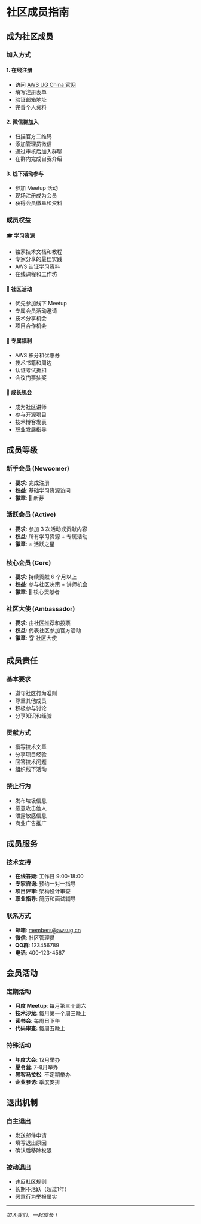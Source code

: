 # 社区成员指南

## 成为社区成员

### 加入方式

#### 1. 在线注册
- 访问 [AWS UG China 官网](https://www.awsug.cn/)
- 填写注册表单
- 验证邮箱地址
- 完善个人资料

#### 2. 微信群加入
- 扫描官方二维码
- 添加管理员微信
- 通过审核后加入群聊
- 在群内完成自我介绍

#### 3. 线下活动参与
- 参加 Meetup 活动
- 现场注册成为会员
- 获得会员徽章和资料

### 成员权益

#### 🎓 学习资源
- 独家技术文档和教程
- 专家分享的最佳实践
- AWS 认证学习资料
- 在线课程和工作坊

#### 🤝 社区活动
- 优先参加线下 Meetup
- 专属会员活动邀请
- 技术分享机会
- 项目合作机会

#### 🎁 专属福利
- AWS 积分和优惠券
- 技术书籍和周边
- 认证考试折扣
- 会议门票抽奖

#### 🌟 成长机会
- 成为社区讲师
- 参与开源项目
- 技术博客发表
- 职业发展指导

## 成员等级

### 新手会员 (Newcomer)
- **要求**: 完成注册
- **权益**: 基础学习资源访问
- **徽章**: 🌱 新芽

### 活跃会员 (Active)
- **要求**: 参加 3 次活动或贡献内容
- **权益**: 所有学习资源 + 专属活动
- **徽章**: ⭐ 活跃之星

### 核心会员 (Core)
- **要求**: 持续贡献 6 个月以上
- **权益**: 参与社区决策 + 讲师机会
- **徽章**: 💎 核心贡献者

### 社区大使 (Ambassador)
- **要求**: 由社区推荐和投票
- **权益**: 代表社区参加官方活动
- **徽章**: 🏆 社区大使

## 成员责任

### 基本要求
- 遵守社区行为准则
- 尊重其他成员
- 积极参与讨论
- 分享知识和经验

### 贡献方式
- 撰写技术文章
- 分享项目经验
- 回答技术问题
- 组织线下活动

### 禁止行为
- 发布垃圾信息
- 恶意攻击他人
- 泄露敏感信息
- 商业广告推广

## 成员服务

### 技术支持
- **在线答疑**: 工作日 9:00-18:00
- **专家咨询**: 预约一对一指导
- **项目评审**: 架构设计审查
- **职业指导**: 简历和面试辅导

### 联系方式
- **邮箱**: members@awsug.cn
- **微信**: 社区管理员
- **QQ群**: 123456789
- **电话**: 400-123-4567

## 会员活动

### 定期活动
- **月度 Meetup**: 每月第三个周六
- **技术沙龙**: 每月第一个周三晚上
- **读书会**: 每周日下午
- **代码审查**: 每周五晚上

### 特殊活动
- **年度大会**: 12月举办
- **夏令营**: 7-8月举办
- **黑客马拉松**: 不定期举办
- **企业参访**: 季度安排

## 退出机制

### 自主退出
- 发送邮件申请
- 填写退出原因
- 确认后移除权限

### 被动退出
- 违反社区规则
- 长期不活跃（超过1年）
- 恶意行为举报属实

---

*加入我们，一起成长！*